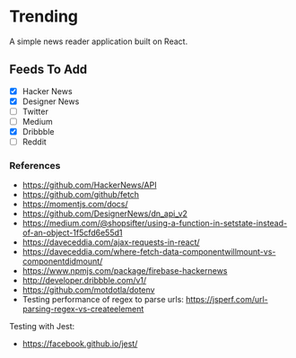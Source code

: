 # Trending

A simple news reader application built on React.

## Feeds To Add
- [x] Hacker News
- [x] Designer News
- [ ] Twitter
- [ ] Medium
- [x] Dribbble
- [ ] Reddit

### References

- https://github.com/HackerNews/API
- https://github.com/github/fetch
- https://momentjs.com/docs/
- https://github.com/DesignerNews/dn_api_v2
- https://medium.com/@shopsifter/using-a-function-in-setstate-instead-of-an-object-1f5cfd6e55d1
- https://daveceddia.com/ajax-requests-in-react/
- https://daveceddia.com/where-fetch-data-componentwillmount-vs-componentdidmount/
- https://www.npmjs.com/package/firebase-hackernews
- http://developer.dribbble.com/v1/
- https://github.com/motdotla/dotenv
- Testing performance of regex to parse urls: https://jsperf.com/url-parsing-regex-vs-createelement

Testing with Jest:
- https://facebook.github.io/jest/